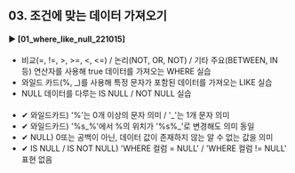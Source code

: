 ####  
## 03. 조건에 맞는 데이터 가져오기 
#### ► [01_where_like_null_221015]  
- 비교(=, !=, >, >=, <, <=) / 논리(NOT, OR, NOT) / 기타 주요(BETWEEN, IN 등) 연산자를 사용해 true 데이터를 가져오는 WHERE 실습
- 와일드 카드(%, _)를 사용해 특정 문자가 포함된 데이터를 가져오는 LIKE 실습
- NULL 데이터를 다루는 IS NULL / NOT NULL 실습

####
- ✔ 와일드카드) '%'는 0개 이상의 문자 의미 / '_'는 1개 문자 의미
- ✔ 와일드카드) '%s_%'에서 %의 위치가 '%s%_'로 변경해도 의미 동일
- ✔ NULL) 0또는 공백이 아닌, 데이터 값이 존재하지 않는 알 수 없는 값을 의미
- ✔ IS NULL / IS NOT NULL) 'WHERE 컬럼 = NULL' / 'WHERE 컬럼 != NULL' 표현 없음
